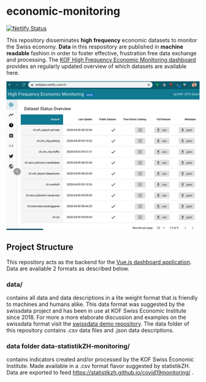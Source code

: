 # economic-monitoring

[![Netlify Status](https://api.netlify.com/api/v1/badges/79b229f6-c4b1-4d60-8392-7f9decb56f87/deploy-status)](https://app.netlify.com/sites/kofdata/deploys)


This repository disseminates **high frequency** economic datasets to monitor the Swiss economy.
**Data** in this respository are published in **machine readable** fashion in order to foster effective, frustration free data exchange and processing. The [KOF High Frequency Economic Monitoring dashboard](https://kofdata.netlify.com/#/) provides an regularly updated overview of which datasets are available here. 

![HFD Dashboard](dashboard.png)


## Project Structure 

This repository acts as the backend for the [Vue.js dashboard application](https://github.com/KOF-ch/hfd-dashboard). 
Data are available 2 formats as described below.

### data/

contains all data and data descriptions in a lite weight format that is friendly to machines and humans alike. This data format was suggested by the swissdata project and has been in use at KOF Swiss Economic Institute since 2018. For more a more elaborate discussion and examples on the swissdata format visit the [swissdata demo repository](https://github.com/swissdata/demo). The data folder of this repository contains .csv data files and .json data descriptions.

### data folder data-statistikZH-monitoring/ 

contains indicators created and/or processed by the KOF Swiss Economic Institute. Made available in a .csv format flavor suggested by statistikZH. Data are exported to feed https://statistikzh.github.io/covid19monitoring/ .

